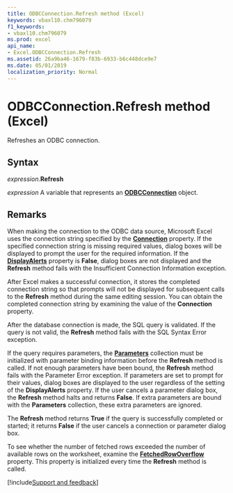 ```yaml
---
title: ODBCConnection.Refresh method (Excel)
keywords: vbaxl10.chm796079
f1_keywords:
- vbaxl10.chm796079
ms.prod: excel
api_name:
- Excel.ODBCConnection.Refresh
ms.assetid: 26a9ba46-1679-f83b-6933-b6c448dce9e7
ms.date: 05/01/2019
localization_priority: Normal
---
```



# ODBCConnection.Refresh method (Excel)

Refreshes an ODBC connection.


## Syntax

_expression_.**Refresh**

_expression_ A variable that represents an **[ODBCConnection](Excel.ODBCConnection.md)** object.


## Remarks

When making the connection to the ODBC data source, Microsoft Excel uses the connection string specified by the **[Connection](Excel.ODBCConnection.Connection.md)** property. If the specified connection string is missing required values, dialog boxes will be displayed to prompt the user for the required information. If the **[DisplayAlerts](Excel.Application.DisplayAlerts.md)** property is **False**, dialog boxes are not displayed and the **Refresh** method fails with the Insufficient Connection Information exception.

After Excel makes a successful connection, it stores the completed connection string so that prompts will not be displayed for subsequent calls to the **Refresh** method during the same editing session. You can obtain the completed connection string by examining the value of the **Connection** property.

After the database connection is made, the SQL query is validated. If the query is not valid, the **Refresh** method fails with the SQL Syntax Error exception.

If the query requires parameters, the **[Parameters](Excel.Parameters.md)** collection must be initialized with parameter binding information before the **Refresh** method is called. If not enough parameters have been bound, the **Refresh** method fails with the Parameter Error exception. If parameters are set to prompt for their values, dialog boxes are displayed to the user regardless of the setting of the **DisplayAlerts** property. If the user cancels a parameter dialog box, the **Refresh** method halts and returns **False**. If extra parameters are bound with the **Parameters** collection, these extra parameters are ignored.

The **Refresh** method returns **True** if the query is successfully completed or started; it returns **False** if the user cancels a connection or parameter dialog box.

To see whether the number of fetched rows exceeded the number of available rows on the worksheet, examine the **[FetchedRowOverflow](Excel.QueryTable.FetchedRowOverflow.md)** property. This property is initialized every time the **Refresh** method is called.




[!include[Support and feedback](~/includes/feedback-boilerplate.md)]